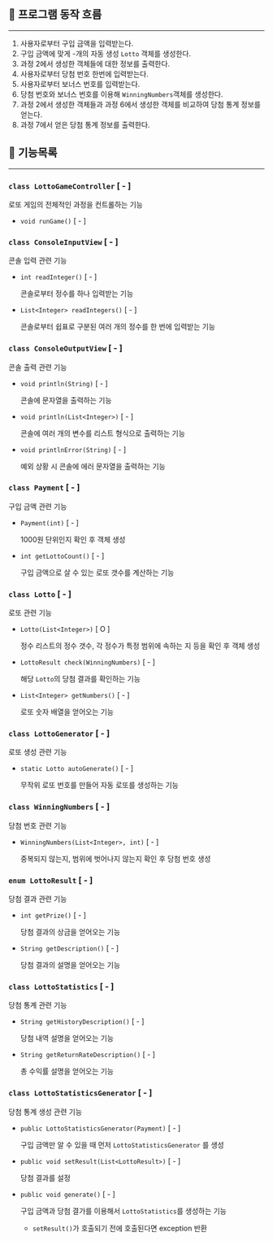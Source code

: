 ## 🌊 프로그램 동작 흐름

---

1. 사용자로부터 구입 금액을 입력받는다.
2. 구입 금액에 맞게 -개의 자동 생성 `Lotto` 객체를 생성한다.
3. 과정 2에서 생성한 객체들에 대한 정보를 출력한다.
4. 사용자로부터 당첨 번호 한번에 입력받는다.
5. 사용자로부터 보너스 번호를 입력받는다.
6. 당첨 번호와 보너스 번호를 이용해 `WinningNumbers`객체를 생성한다. 
7. 과정 2에서 생성한 객체들과 과정 6에서 생성한 객체를 비교하여 당첨 통계 정보를 얻는다.
8. 과정 7에서 얻은 당첨 통계 정보를 출력한다.



## 📃 기능목록

---

### `class LottoGameController` [ - ]

로또 게임의 전체적인 과정을 컨트롤하는 기능

- `void runGame()` [ - ]

### `class ConsoleInputView` [ - ]

콘솔 입력 관련 기능

- `int readInteger()` [ - ]

  콘솔로부터 정수를 하나 입력받는 기능

- `List<Integer> readIntegers()` [ - ]

  콘솔로부터 쉽표로 구분된 여러 개의 정수를 한 번에 입력받는 기능

### `class ConsoleOutputView` [ - ]

콘솔 출력 관련 기능

- `void println(String)` [ - ]

  콘솔에 문자열을 출력하는 기능

- `void println(List<Integer>)` [ - ]

  콘솔에 여러 개의 변수를 리스트 형식으로 출력하는 기능

- `void printlnError(String)` [ - ]

  예외 상황 시 콘솔에 에러 문자열을 출력하는 기능

### `class Payment` [ - ]

구입 금액 관련 기능

- `Payment(int)` [ - ]
  
  1000원 단위인지 확인 후 객체 생성

- `int getLottoCount()` [ - ]

  구입 금액으로 살 수 있는 로또 갯수를 계산하는 기능

### `class Lotto` [ - ]

로또 관련 기능

- `Lotto(List<Integer>)` [ O ]

  정수 리스트의 정수 갯수, 각 정수가 특정 범위에 속하는 지 등을 확인 후 객체 생성

- `LottoResult check(WinningNumbers)` [ - ]

  해당 `Lotto`의 당첨 결과를 확인하는 기능 

- `List<Integer> getNumbers()` [ - ]

  로또 숫자 배열을 얻어오는 기능

### `class LottoGenerator` [ - ]

로또 생성 관련 기능

- `static Lotto autoGenerate()` [ - ]

  무작위 로또 번호를 만들어 자동 로또를 생성하는 기능  

### `class WinningNumbers` [ - ]

당첨 번호 관련 기능

- `WinningNumbers(List<Integer>, int)` [ - ]

  중복되지 않는지, 범위에 벗어나지 않는지 확인 후 당첨 번호 생성

### `enum LottoResult` [ - ]

당첨 결과 관련 기능

- `int getPrize()` [ - ]

  당첨 결과의 상금을 얻어오는 기능

- `String getDescription()` [ - ]

  당첨 결과의 설명을 얻어오는 기능

### `class LottoStatistics` [ - ]

당첨 통계 관련 기능

- `String getHistoryDescription()` [ - ]

  당첨 내역 설명을 얻어오는 기능

- `String getReturnRateDescription()` [ - ]

  총 수익률 설명을 얻어오는 기능

### `class LottoStatisticsGenerator` [ - ]

당첨 통계 생성 관련 기능

- `public LottoStatisticsGenerator(Payment)` [ - ]

  구입 금액만 알 수 있을 때 먼저 `LottoStatisticsGenerator` 를 생성

- `public void setResult(List<LottoResult>)` [ - ] 

  당첨 결과를 설정

- `public void generate()` [ - ]

  구입 금액과 당첨 결가를 이용해서 `LottoStatistics`를 생성하는 기능
  - `setResult()`가 호출되기 전에 호출된다면 exception 반환
